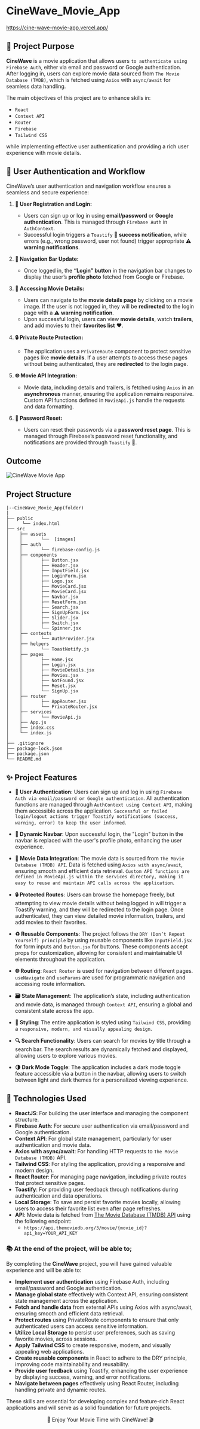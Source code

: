 # CineWave_Movie_App

https://cine-wave-movie-app.vercel.app/

## 🎯 Project Purpose

**CineWave** is a movie application that allows users `to authenticate using Firebase Auth`, either via email and password or Google authentication. After logging in, users can explore movie data sourced from `The Movie Database (TMDB)`, which is fetched using `Axios` with `async/await` for seamless data handling.

The main objectives of this project are to enhance skills in:

- `React`
- `Context API`
- `Router`
- `Firebase`
- `Tailwind CSS`

while implementing effective user authentication and providing a rich user experience with movie details.

## 🔐 User Authentication and Workflow

CineWave’s user authentication and navigation workflow ensures a seamless and secure experience:

1. **📝 User Registration and Login:**

   - Users can sign up or log in using **email/password** or **Google authentication**. This is managed through `Firebase Auth` in `AuthContext`.
   - Successful login triggers a `Toastify` 🎉 **success notification**, while errors (e.g., wrong password, user not found) trigger appropriate ⚠️ **warning notifications**.

2. **🔄 Navigation Bar Update:**

   - Once logged in, the **“Login” button** in the navigation bar changes to display the user’s **profile photo** fetched from Google or Firebase.

3. **🎥 Accessing Movie Details:**

   - Users can navigate to the **movie details page** by clicking on a movie image. If the user is not logged in, they will be **redirected** to the login page with a ⚠️ **warning notification**.
   - Upon successful login, users can view **movie details**, watch **trailers**, and add movies to their **favorites list** ❤️.

4. **🔒 Private Route Protection:**

   - The application uses a `PrivateRoute` component to protect sensitive pages like **movie details**. If a user attempts to access these pages without being authenticated, they are **redirected** to the login page.

5. **🌐 Movie API Integration:**

   - Movie data, including details and trailers, is fetched using `Axios` in an **asynchronous** manner, ensuring the application remains responsive. Custom API functions defined in `MovieApi.js` handle the requests and data formatting.

6. **🔑 Password Reset:**
   - Users can reset their passwords via a **password reset page**. This is managed through Firebase’s password reset functionality, and notifications are provided through `Toastify` 📧.
  
## Outcome

![CineWave Movie App](https://github.com/user-attachments/assets/f5b2d64b-5083-440d-8003-ec2fb261e8f1)

## Project Structure

```
|--CineWave_Movie_App(folder)
|
├── public
│     └── index.html
├── src
│    ├── assets
│    │       └──  [images]
│    ├── auth
│    │       └── firebase-config.js
│    ├── components
│    │       ├── Button.jsx
│    │       ├── Header.jsx
│    │       ├── InputField.jsx
│    │       ├── LoginForm.jsx
│    │       ├── Logo.jsx
│    │       ├── MovieCard.jsx
│    │       ├── MovieCard.jsx
│    │       ├── Navbar.jsx
│    │       ├── ResetForm.jsx
│    │       ├── Search.jsx
│    │       ├── SignUpForm.jsx
│    │       ├── Slider.jsx
│    │       ├── Switch.jsx
│    │       └── Spinner.jsx
│    ├── contexts
│    │       └── AuthProvider.jsx
│    ├── helpers
│    │       └── ToastNotify.js
│    ├── pages
│    │       ├── Home.jsx
│    │       ├── Login.jsx
│    │       ├── MovieDetails.jsx
│    │       ├── Movies.jsx
│    │       ├── NotFound.jsx
│    │       ├── Reset.jsx
│    │       └── SignUp.jsx
│    ├── router
│    │       ├── AppRouter.jsx
│    │       └── PrivateRouter.jsx
│    ├── services
│    │       └── MovieApi.js
│    ├── App.js
│    ├── index.css
│    └── index.js
│
├── .gitignore
├── package-lock.json
├── package.json
└── README.md
```

## ✨ Project Features

- **🔐 User Authentication**: Users can sign up and log in using `Firebase Auth via email/password or Google authentication`. All authentication functions are managed through `AuthContext using Context API`, making them accessible across the application. `Successful or failed login/logout actions trigger Toastify notifications (success, warning, error) to keep the user informed`.

- **🔄 Dynamic Navbar**: Upon successful login, the "Login" button in the navbar is replaced with the user's profile photo, enhancing the user experience.

- **🎥 Movie Data Integration**: The movie data is sourced from `The Movie Database (TMDB) API`. Data is fetched using `Axios with async/await`, ensuring smooth and efficient data retrieval. `Custom API functions are defined in MovieApi.js within the services directory, making it easy to reuse and maintain API calls across the application`.

- **🔒 Protected Routes**: Users can browse the homepage freely, but attempting to view movie details without being logged in will trigger a Toastify warning, and they will be redirected to the login page. Once authenticated, they can view detailed movie information, trailers, and add movies to their favorites.

- **♻️ Reusable Components**: The project follows the `DRY (Don’t Repeat Yourself) principle` by using reusable components like `InputField.jsx` for form inputs and `Button.jsx` for buttons. These components accept props for customization, allowing for consistent and maintainable UI elements throughout the application.

- **🌐 Routing**: `React Router` is used for navigation between different pages. `useNavigate` and `useParams` are used for programmatic navigation and accessing route information.

- **🗃️ State Management**: The application’s state, including authentication and movie data, is managed through `Context API`, ensuring a global and consistent state across the app.

- **🎨 Styling**: The entire application is styled using `Tailwind CSS`, providing a `responsive, modern, and visually appealing design`.

- **🔍 Search Functionality**: Users can search for movies by title through a search bar. The search results are dynamically fetched and displayed, allowing users to explore various movies.

- **🌗 Dark Mode Toggle**: The application includes a dark mode toggle feature accessible via a button in the navbar, allowing users to switch between light and dark themes for a personalized viewing experience.



## 🚀 Technologies Used

- **ReactJS**: For building the user interface and managing the component structure.
- **Firebase Auth**: For secure user authentication via email/password and Google authentication.
- **Context API**: For global state management, particularly for user authentication and movie data.
- **Axios with async/await**: For handling HTTP requests to `The Movie Database (TMDB)` API.
- **Tailwind CSS**: For styling the application, providing a responsive and modern design.
- **React Router**: For managing page navigation, including private routes that protect sensitive pages.
- **Toastify**: For providing user feedback through notifications during authentication and data operations.
- **Local Storage**: To save and persist favorite movies locally, allowing users to access their favorite list even after page refreshes.
- **API**: Movie data is fetched from [The Movie Database (TMDB) API](https://www.themoviedb.org/documentation/api) using the following endpoint:
  - `https://api.themoviedb.org/3/movie/{movie_id}?api_key=YOUR_API_KEY`

### 📚 At the end of the project, will be able to;

By completing the **CineWave** project, you will have gained valuable experience and will be able to:

- **Implement user authentication** using Firebase Auth, including email/password and Google authentication.
- **Manage global state** effectively with Context API, ensuring consistent state management across the application.
- **Fetch and handle data** from external APIs using Axios with async/await, ensuring smooth and efficient data retrieval.
- **Protect routes** using PrivateRoute components to ensure that only authenticated users can access sensitive information.
- **Utilize Local Storage** to persist user preferences, such as saving favorite movies, across sessions.
- **Apply Tailwind CSS** to create responsive, modern, and visually appealing web applications.
- **Create reusable components** in React to adhere to the DRY principle, improving code maintainability and reusability.
- **Provide user feedback** using Toastify, enhancing the user experience by displaying success, warning, and error notifications.
- **Navigate between pages** effectively using React Router, including handling private and dynamic routes.

These skills are essential for developing complex and feature-rich React applications and will serve as a solid foundation for future projects.

<p align="center"> 🍿 Enjoy Your Movie Time with CineWave! 🎬 </p>
